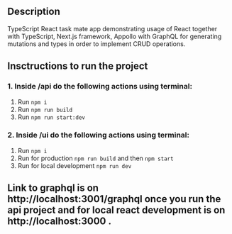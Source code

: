 ## Description

TypeScript React task mate app demonstrating usage of React together with TypeScript, Next.js framework, Appollo with GraphQL for generating mutations and types in order to implement CRUD operations.

## Insctructions to run the project

### 1. Inside /api do the following actions using terminal:
1. Run `npm i`
2. Run `npm run build`
3. Run `npm run start:dev`

### 2. Inside /ui do the following actions using terminal:
1. Run `npm i`
2. Run for production `npm run build` and then `npm start`
3. Run for local development `npm run dev`


## Link to graphql is on http://localhost:3001/graphql once you run the api project and for local react development is on http://localhost:3000 .
